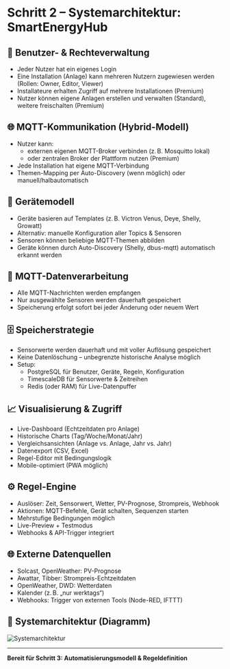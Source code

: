 
# Schritt 2 – Systemarchitektur: SmartEnergyHub

## 🔐 Benutzer- & Rechteverwaltung

- Jeder Nutzer hat ein eigenes Login
- Eine Installation (Anlage) kann mehreren Nutzern zugewiesen werden (Rollen: Owner, Editor, Viewer)
- Installateure erhalten Zugriff auf mehrere Installationen (Premium)
- Nutzer können eigene Anlagen erstellen und verwalten (Standard), weitere freischalten (Premium)

## 🌐 MQTT-Kommunikation (Hybrid-Modell)

- Nutzer kann:
  - externen eigenen MQTT-Broker verbinden (z. B. Mosquitto lokal)
  - oder zentralen Broker der Plattform nutzen (Premium)
- Jede Installation hat eigene MQTT-Verbindung
- Themen-Mapping per Auto-Discovery (wenn möglich) oder manuell/halbautomatisch

## 🧩 Gerätemodell

- Geräte basieren auf Templates (z. B. Victron Venus, Deye, Shelly, Growatt)
- Alternativ: manuelle Konfiguration aller Topics & Sensoren
- Sensoren können beliebige MQTT-Themen abbilden
- Geräte können durch Auto-Discovery (Shelly, dbus-mqtt) automatisch erkannt werden

## 📡 MQTT-Datenverarbeitung

- Alle MQTT-Nachrichten werden empfangen
- Nur ausgewählte Sensoren werden dauerhaft gespeichert
- Speicherung erfolgt sofort bei jeder Änderung oder neuem Wert

## 🗄️ Speicherstrategie

- Sensorwerte werden dauerhaft und mit voller Auflösung gespeichert
- Keine Datenlöschung – unbegrenzte historische Analyse möglich
- Setup:
  - PostgreSQL für Benutzer, Geräte, Regeln, Konfiguration
  - TimescaleDB für Sensorwerte & Zeitreihen
  - Redis (oder RAM) für Live-Datenpuffer

## 📈 Visualisierung & Zugriff

- Live-Dashboard (Echtzeitdaten pro Anlage)
- Historische Charts (Tag/Woche/Monat/Jahr)
- Vergleichsansichten (Anlage vs. Anlage, Jahr vs. Jahr)
- Datenexport (CSV, Excel)
- Regel-Editor mit Bedingungslogik
- Mobile-optimiert (PWA möglich)

## ⚙️ Regel-Engine

- Auslöser: Zeit, Sensorwert, Wetter, PV-Prognose, Strompreis, Webhook
- Aktionen: MQTT-Befehle, Gerät schalten, Sequenzen starten
- Mehrstufige Bedingungen möglich
- Live-Preview + Testmodus
- Webhooks & API-Trigger integriert

## 🌐 Externe Datenquellen

- Solcast, OpenWeather: PV-Prognose
- Awattar, Tibber: Strompreis-Echtzeitdaten
- OpenWeather, DWD: Wetterdaten
- Kalender (z. B. „nur werktags“)
- Webhooks: Trigger von externen Tools (Node-RED, IFTTT)

## 🧠 Systemarchitektur (Diagramm)

![Systemarchitektur](smartenergyhub_architektur.png)

---

**Bereit für Schritt 3: Automatisierungsmodell & Regeldefinition**
